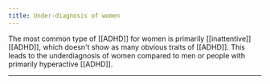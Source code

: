 ```yaml
---
title: Under-diagnosis of women
---
```


The most common type of [[ADHD]] for women is primarily [[inattentive]] [[ADHD]], which doesn't show as many obvious traits of [[ADHD]]. This leads to the underdiagnosis of women compared to men or people with primarily hyperactive [[ADHD]].

---
